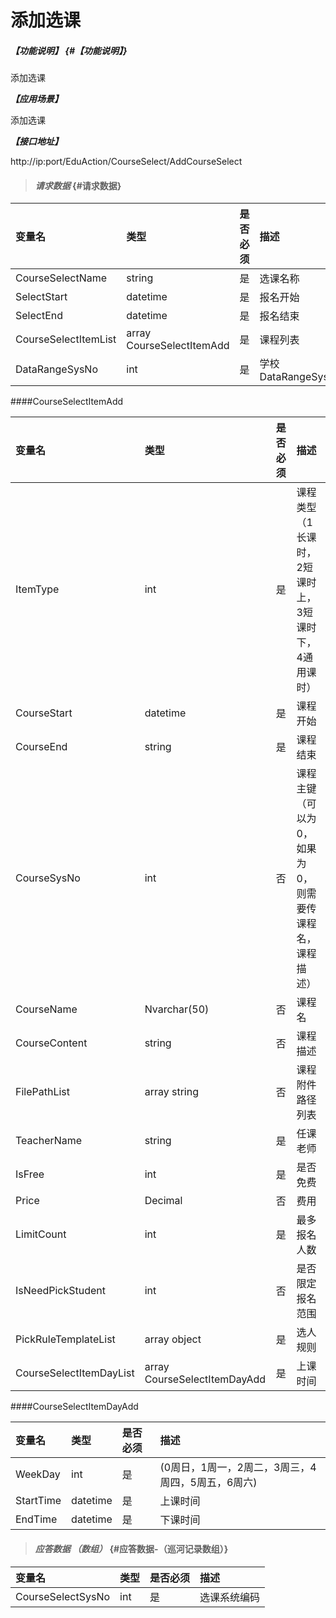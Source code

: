 
# 添加选课

##### _【功能说明】_ {#【功能说明】}

添加选课

_**【应用场景】**_

添加选课

_**【接口地址】**_

http://ip:port/EduAction/CourseSelect/AddCourseSelect



> #### _请求数据_ {#请求数据}

| 变量名 | 类型 | 是否必须 | 描述 |
| :--- | :--- | :--- | :--- |
| CourseSelectName| string| 是 | 选课名称|
| SelectStart| datetime| 是 | 报名开始|
| SelectEnd| datetime| 是 | 报名结束|
| CourseSelectItemList| array CourseSelectItemAdd | 是 | 课程列表|
| DataRangeSysNo| int| 是 | 学校DataRangeSysNo |




####CourseSelectItemAdd

| 变量名 | 类型 | 是否必须 | 描述 |
| :--- | :--- | :--- | :--- |
| ItemType| int| 是 | 课程类型（1长课时，2短课时上，3短课时下，4通用课时） |
| CourseStart| datetime| 是 |课程开始 |
| CourseEnd| string| 是 | 课程结束 |
| CourseSysNo| int| 否 |课程主键（可以为0，如果为0，则需要传课程名，课程描述） |
| CourseName | Nvarchar\(50\) | 否  | 课程名|
| CourseContent | string | 否 | 课程描述 |
| FilePathList | array string | 否 | 课程附件路径列表 |
| TeacherName| string| 是 | 任课老师|
| IsFree| int| 是 | 是否免费 |
| Price| Decimal| 否 | 费用|
| LimitCount| int| 是 | 最多报名人数 |
| IsNeedPickStudent| int| 否 | 是否限定报名范围|
| PickRuleTemplateList | array object | 是 | 选人规则 |
| CourseSelectItemDayList | array CourseSelectItemDayAdd| 是 | 上课时间 |


####CourseSelectItemDayAdd

| 变量名 | 类型 | 是否必须 | 描述 |
| :--- | :--- | :--- | :--- |
| WeekDay| int| 是 | (0周日，1周一，2周二，3周三，4周四，5周五，6周六) |
| StartTime| datetime| 是 |上课时间 |
| EndTime| datetime| 是 | 下课时间 |





> #### _应答数据 （数组）_ {#应答数据-（巡河记录数组）}

| 变量名 | 类型 | 是否必须 | 描述 |
| :--- | :--- | :--- | :--- |
| CourseSelectSysNo| int| 是 | 选课系统编码|



